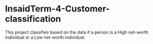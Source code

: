 # InsaidTerm-4-Customer-classification
This project classifies based on the data if a person is a High net-worth individual or a Low net-worth individual. 
